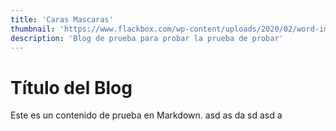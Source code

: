 ```yaml
---
title: 'Caras Mascaras'
thumbnail: 'https://www.flackbox.com/wp-content/uploads/2020/02/word-image-41.png'
description: 'Blog de prueba para probar la prueba de probar'
---
```


# Título del Blog

Este es un contenido de prueba en Markdown.
asd
as
da
sd
asd
a
